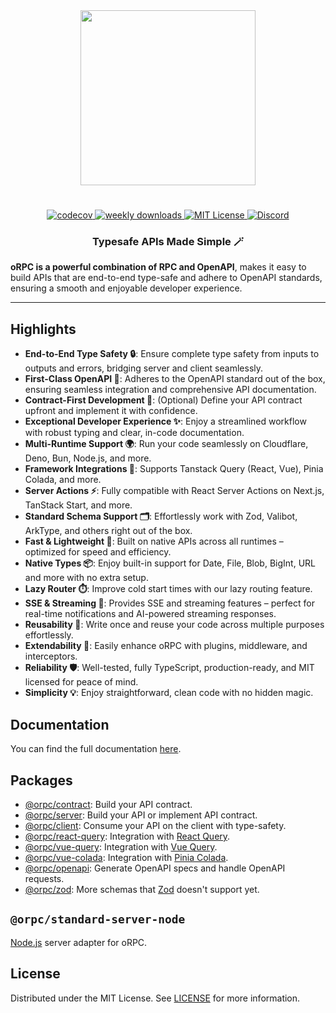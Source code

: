 <div align="center">
  <image align="center" src="https://orpc.unnoq.com/logo.webp" width=280 />
</div>

<h1></h1>

<div align="center">
  <a href="https://codecov.io/gh/unnoq/orpc">
    <img alt="codecov" src="https://codecov.io/gh/unnoq/orpc/branch/main/graph/badge.svg">
  </a>
  <a href="https://www.npmjs.com/package/@orpc/standard-server-node">
    <img alt="weekly downloads" src="https://img.shields.io/npm/dw/%40orpc%2Fstandard-server-node?logo=npm" />
  </a>
  <a href="https://github.com/unnoq/orpc/blob/main/LICENSE">
    <img alt="MIT License" src="https://img.shields.io/github/license/unnoq/orpc?logo=open-source-initiative" />
  </a>
  <a href="https://discord.gg/TXEbwRBvQn">
    <img alt="Discord" src="https://img.shields.io/discord/1308966753044398161?color=7389D8&label&logo=discord&logoColor=ffffff" />
  </a>
</div>

<h3 align="center">Typesafe APIs Made Simple 🪄</h3>

**oRPC is a powerful combination of RPC and OpenAPI**, makes it easy to build APIs that are end-to-end type-safe and adhere to OpenAPI standards, ensuring a smooth and enjoyable developer experience.

---

## Highlights

- **End-to-End Type Safety 🔒**: Ensure complete type safety from inputs to outputs and errors, bridging server and client seamlessly.
- **First-Class OpenAPI 📄**: Adheres to the OpenAPI standard out of the box, ensuring seamless integration and comprehensive API documentation.
- **Contract-First Development 📜**: (Optional) Define your API contract upfront and implement it with confidence.
- **Exceptional Developer Experience ✨**: Enjoy a streamlined workflow with robust typing and clear, in-code documentation.
- **Multi-Runtime Support 🌍**: Run your code seamlessly on Cloudflare, Deno, Bun, Node.js, and more.
- **Framework Integrations 🧩**: Supports Tanstack Query (React, Vue), Pinia Colada, and more.
- **Server Actions ⚡️**: Fully compatible with React Server Actions on Next.js, TanStack Start, and more.
- **Standard Schema Support 🗂️**: Effortlessly work with Zod, Valibot, ArkType, and others right out of the box.
- **Fast & Lightweight 💨**: Built on native APIs across all runtimes – optimized for speed and efficiency.
- **Native Types 📦**: Enjoy built-in support for Date, File, Blob, BigInt, URL and more with no extra setup.
- **Lazy Router ⏱️**: Improve cold start times with our lazy routing feature.
- **SSE & Streaming 📡**: Provides SSE and streaming features – perfect for real-time notifications and AI-powered streaming responses.
- **Reusability 🔄**: Write once and reuse your code across multiple purposes effortlessly.
- **Extendability 🔌**: Easily enhance oRPC with plugins, middleware, and interceptors.
- **Reliability 🛡️**: Well-tested, fully TypeScript, production-ready, and MIT licensed for peace of mind.
- **Simplicity 💡**: Enjoy straightforward, clean code with no hidden magic.

## Documentation

You can find the full documentation [here](https://orpc.unnoq.com).

## Packages

- [@orpc/contract](https://www.npmjs.com/package/@orpc/contract): Build your API contract.
- [@orpc/server](https://www.npmjs.com/package/@orpc/server): Build your API or implement API contract.
- [@orpc/client](https://www.npmjs.com/package/@orpc/client): Consume your API on the client with type-safety.
- [@orpc/react-query](https://www.npmjs.com/package/@orpc/react-query): Integration with [React Query](https://tanstack.com/query/latest/docs/framework/react/overview).
- [@orpc/vue-query](https://www.npmjs.com/package/@orpc/vue-query): Integration with [Vue Query](https://tanstack.com/query/latest/docs/framework/vue/overview).
- [@orpc/vue-colada](https://www.npmjs.com/package/@orpc/vue-colada): Integration with [Pinia Colada](https://pinia-colada.esm.dev/).
- [@orpc/openapi](https://www.npmjs.com/package/@orpc/openapi): Generate OpenAPI specs and handle OpenAPI requests.
- [@orpc/zod](https://www.npmjs.com/package/@orpc/zod): More schemas that [Zod](https://zod.dev/) doesn't support yet.

## `@orpc/standard-server-node`

[Node.js](https://nodejs.org) server adapter for oRPC.

## License

Distributed under the MIT License. See [LICENSE](https://github.com/unnoq/orpc/blob/main/LICENSE) for more information.
